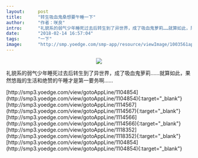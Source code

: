 ```yaml
---
layout:     post
title:      "转生吸血鬼桑想要午睡一下"
author:     "作者：咲良"
intro:      "礼貌系的弱气少年睡死过去后转生到了异世界，成了吸血鬼萝莉……就算如此，果然悠哉的生活和绝赞的午睡才是第一要务啊……"
date:       "2018-02-14 16:57:04"
tags:       "一下"
image:      "http://smp.yoedge.com/smp-app/resource/viewImage/1003561appline.png"
---
```

<div style="text-align: center">
<p><img src="http://smp.yoedge.com/smp-app/resource/viewImage/1003561appline.png"/></p>
</div>
<p class="post-meta">
<span>礼貌系的弱气少年睡死过去后转生到了异世界，成了吸血鬼萝莉……就算如此，果然悠哉的生活和绝赞的午睡才是第一要务啊……</span>
</p>
[http://smp3.yoedge.com/view/gotoAppLine/1104854](http://smp3.yoedge.com/view/gotoAppLine/1104854){:target="_blank"}
[http://smp3.yoedge.com/view/gotoAppLine/1114567](http://smp3.yoedge.com/view/gotoAppLine/1114567){:target="_blank"}
[http://smp3.yoedge.com/view/gotoAppLine/1114566](http://smp3.yoedge.com/view/gotoAppLine/1114566){:target="_blank"}
[http://smp3.yoedge.com/view/gotoAppLine/1118352](http://smp3.yoedge.com/view/gotoAppLine/1118352){:target="_blank"}
[http://smp3.yoedge.com/view/gotoAppLine/1104854](http://smp3.yoedge.com/view/gotoAppLine/1104854){:target="_blank"}


